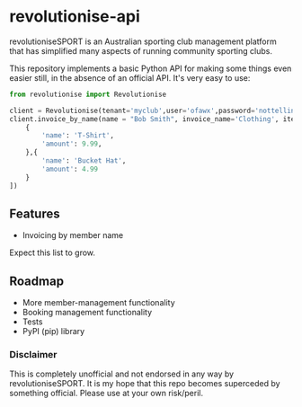 # revolutionise-api

revolutioniseSPORT is an Australian sporting club management platform that has simplified many aspects of running community sporting clubs.

This repository implements a basic Python API for making some things even easier still, in the absence of an official API. It's very easy to use:

```python
from revolutionise import Revolutionise

client = Revolutionise(tenant='myclub',user='ofawx',password='nottelling')
client.invoice_by_name(name = "Bob Smith", invoice_name='Clothing', items=[
    {
        'name': 'T-Shirt',
        'amount': 9.99,
    },{
        'name': 'Bucket Hat',
        'amount': 4.99
    }
])
```

## Features
- Invoicing by member name

Expect this list to grow.

## Roadmap
- More member-management functionality
- Booking management functionality
- Tests
- PyPI (pip) library

### Disclaimer
This is completely unofficial and not endorsed in any way by revolutioniseSPORT. It is my hope that this repo becomes superceded by something official. Please use at your own risk/peril.
